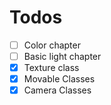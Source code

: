 # Todos

- [ ] Color chapter
- [ ] Basic light chapter
- [X] Texture class
- [X] Movable Classes
- [X] Camera Classes  
